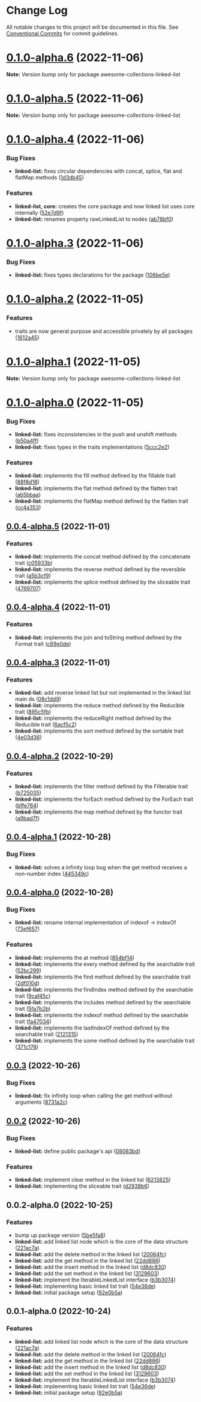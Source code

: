 # Change Log

All notable changes to this project will be documented in this file.
See [Conventional Commits](https://conventionalcommits.org) for commit guidelines.

# [0.1.0-alpha.6](https://github.com/luigi055/awesome-collections/compare/awesome-collections-linked-list@0.1.0-alpha.4...awesome-collections-linked-list@0.1.0-alpha.6) (2022-11-06)

**Note:** Version bump only for package awesome-collections-linked-list

# [0.1.0-alpha.5](https://github.com/luigi055/awesome-collections/compare/awesome-collections-linked-list@0.1.0-alpha.4...awesome-collections-linked-list@0.1.0-alpha.5) (2022-11-06)

**Note:** Version bump only for package awesome-collections-linked-list

# [0.1.0-alpha.4](https://github.com/luigi055/awesome-collections/compare/awesome-collections-linked-list@0.1.0-alpha.3...awesome-collections-linked-list@0.1.0-alpha.4) (2022-11-06)

### Bug Fixes

- **linked-list:** fixes circular dependencies with concat, splice, flat and flatMap methods ([1d3db45](https://github.com/luigi055/awesome-collections/commit/1d3db45813090f7c931a476d787c02f0c6234168))

### Features

- **linked-list, core:** creates the core package and now linked list uses core internally ([52e7d9f](https://github.com/luigi055/awesome-collections/commit/52e7d9fc48c06ce998b571a72f635a3feabb72fe))
- **linked-list:** renames property rawLinkedList to nodes ([ab78bf0](https://github.com/luigi055/awesome-collections/commit/ab78bf00b3f16d2cc1cdd4eda77c17195c59248d))

# [0.1.0-alpha.3](https://github.com/luigi055/awesome-collections/compare/awesome-collections-linked-list@0.1.0-alpha.2...awesome-collections-linked-list@0.1.0-alpha.3) (2022-11-06)

### Bug Fixes

- **linked-list:** fixes types declarations for the package ([106be5e](https://github.com/luigi055/awesome-collections/commit/106be5eb74f89500e8018adafde5a17dd7a22e99))

# [0.1.0-alpha.2](https://github.com/luigi055/awesome-collections/compare/awesome-collections-linked-list@0.1.0-alpha.1...awesome-collections-linked-list@0.1.0-alpha.2) (2022-11-05)

### Features

- traits are now general purpose and accessible privately by all packages ([1612a45](https://github.com/luigi055/awesome-collections/commit/1612a456f249514bf8bc3e0877664a7b841a6704))

# [0.1.0-alpha.1](https://github.com/luigi055/awesome-collections/compare/awesome-collections-linked-list@0.1.0-alpha.0...awesome-collections-linked-list@0.1.0-alpha.1) (2022-11-05)

**Note:** Version bump only for package awesome-collections-linked-list

# [0.1.0-alpha.0](https://github.com/luigi055/awesome-collections/compare/awesome-collections-linked-list@0.0.4-alpha.5...awesome-collections-linked-list@0.1.0-alpha.0) (2022-11-05)

### Bug Fixes

- **linked-list:** fixes inconsistencies in the push and unshift methods ([b50a4ff](https://github.com/luigi055/awesome-collections/commit/b50a4ff26dd7ef55efde9a26358fbef2353baa59))
- **linked-list:** fixes types in the traits implementations ([5ccc2e2](https://github.com/luigi055/awesome-collections/commit/5ccc2e26d7d1ba4bc086adb5e56d9342070b69f6))

### Features

- **linked-list:** implements the fill method defined by the fillable trait ([88f8d18](https://github.com/luigi055/awesome-collections/commit/88f8d180200c7db081fddd00c43d3c7f36b1a25a))
- **linked-list:** implements the flat method defined by the flatten trait ([ab5bbaa](https://github.com/luigi055/awesome-collections/commit/ab5bbaabdb4b7eccaf7a705565debda760620277))
- **linked-list:** implements the flatMap method defined by the flatten trait ([cc4a353](https://github.com/luigi055/awesome-collections/commit/cc4a3536d677e419084b78e2996329554801e5c6))

## [0.0.4-alpha.5](https://github.com/luigi055/awesome-collections/compare/awesome-collections-linked-list@0.0.4-alpha.4...awesome-collections-linked-list@0.0.4-alpha.5) (2022-11-01)

### Features

- **linked-list:** implements the concat method defined by the concatenate trait ([c05933b](https://github.com/luigi055/awesome-collections/commit/c05933bae35b93d240ce0777e9194515089244f4))
- **linked-list:** implements the reverse method defined by the reversible trait ([a5b3cf9](https://github.com/luigi055/awesome-collections/commit/a5b3cf90d27c1d1a00fb46954f2e88618da99ed4))
- **linked-list:** implements the splice method defined by the sliceable trait ([4769707](https://github.com/luigi055/awesome-collections/commit/47697071fdab61807a06d8868e83d90e0910786d))

## [0.0.4-alpha.4](https://github.com/luigi055/awesome-collections/compare/awesome-collections-linked-list@0.0.4-alpha.3...awesome-collections-linked-list@0.0.4-alpha.4) (2022-11-01)

### Features

- **linked-list:** implements the join and toString method defined by the Format trait ([c69e0de](https://github.com/luigi055/awesome-collections/commit/c69e0de3fedd01fa10c5f6c68210411a98c5c74c))

## [0.0.4-alpha.3](https://github.com/luigi055/awesome-collections/compare/awesome-collections-linked-list@0.0.4-alpha.2...awesome-collections-linked-list@0.0.4-alpha.3) (2022-11-01)

### Features

- **linked-list:** add reverse linked list but not implemented in the linked list main ds ([08c1dd9](https://github.com/luigi055/awesome-collections/commit/08c1dd9727dd04e489064bbea7455651717bb190))
- **linked-list:** implements the reduce method defined by the Reducible trait ([895c5fb](https://github.com/luigi055/awesome-collections/commit/895c5fb89df09af53b9f6c0b07448e38c7daa1af))
- **linked-list:** implements the reduceRight method defined by the Reducible trait ([6acf5c2](https://github.com/luigi055/awesome-collections/commit/6acf5c25056a3f433919ac772f3f602e9fd44e85))
- **linked-list:** implements the sort method defined by the sortable trait ([4e03d36](https://github.com/luigi055/awesome-collections/commit/4e03d3612ac9530d9db52e76d26f5aa935e8ac24))

## [0.0.4-alpha.2](https://github.com/luigi055/awesome-collections/compare/awesome-collections-linked-list@0.0.4-alpha.1...awesome-collections-linked-list@0.0.4-alpha.2) (2022-10-29)

### Features

- **linked-list:** implements the filter method defined by the Filterable trait ([b725035](https://github.com/luigi055/awesome-collections/commit/b725035c08cd93cccef409e4d63c00fee1b29aac))
- **linked-list:** implements the forEach method defined by the ForEach trait ([bffe784](https://github.com/luigi055/awesome-collections/commit/bffe784f19382b8dc39a6d527d4924c6e73561bf))
- **linked-list:** implements the map method defined by the functor trait ([a9bad7f](https://github.com/luigi055/awesome-collections/commit/a9bad7ffa2cca641c5a959d433d93f7ffc262d15))

## [0.0.4-alpha.1](https://github.com/luigi055/awesome-collections/compare/awesome-collections-linked-list@0.0.4-alpha.0...awesome-collections-linked-list@0.0.4-alpha.1) (2022-10-28)

### Bug Fixes

- **linked-list:** solves a infinity loop bug when the get method receives a non-number index ([445349c](https://github.com/luigi055/awesome-collections/commit/445349c5a9c4b59737e28b0cfbc1ad8fe47839bd))

## [0.0.4-alpha.0](https://github.com/luigi055/awesome-collections/compare/awesome-collections-linked-list@0.0.3...awesome-collections-linked-list@0.0.4-alpha.0) (2022-10-28)

### Bug Fixes

- **linked-list:** rename internal implementation of indexof -> indexOf ([73ef657](https://github.com/luigi055/awesome-collections/commit/73ef657276db59bcad789ba1baba0d99813f5446))

### Features

- **linked-list:** implements the at method ([854bf14](https://github.com/luigi055/awesome-collections/commit/854bf140a05a246ec682b04742d5dd05a82854d3))
- **linked-list:** implements the every method defined by the searchable trait ([52bc299](https://github.com/luigi055/awesome-collections/commit/52bc2996984c5c706dd5c7d4257da9a41032c11e))
- **linked-list:** implements the find method defined by the searchable trait ([2df010d](https://github.com/luigi055/awesome-collections/commit/2df010d631de0094dc711f25a7b24e18cd478445))
- **linked-list:** implements the findIndex method defined by the searchable trait ([9caf45c](https://github.com/luigi055/awesome-collections/commit/9caf45cd87c64cc2d9b81f0257b173194449318b))
- **linked-list:** implements the includes method defined by the searchable trait ([5fa7b2b](https://github.com/luigi055/awesome-collections/commit/5fa7b2b4ed58c2c27d6853e15ed2dc4725fb9b64))
- **linked-list:** implements the indexof method defined by the searchable trait ([fa47034](https://github.com/luigi055/awesome-collections/commit/fa47034fa433fb0e4b74af94f4c9cccb3d4bb05a))
- **linked-list:** implements the lastIndexOf method defined by the searchable trait ([2121315](https://github.com/luigi055/awesome-collections/commit/21213151c6f62c89c1e836a36327c4075a8a5af1))
- **linked-list:** implements the some method defined by the searchable trait ([371c178](https://github.com/luigi055/awesome-collections/commit/371c178f140d7f85a3dd34a310b8c8eef743aa8a))

## [0.0.3](https://github.com/luigi055/awesome-collections/compare/awesome-collections-linked-list@0.0.2...awesome-collections-linked-list@0.0.3) (2022-10-26)

### Bug Fixes

- **linked-list:** fix infinity loop when calling the get method without arguments ([8731a2c](https://github.com/luigi055/awesome-collections/commit/8731a2cc47d193501eba9ac15cc74c598ccc4fed))

## [0.0.2](https://github.com/luigi055/awesome-collections/compare/awesome-collections-linked-list@0.0.2-alpha.0...awesome-collections-linked-list@0.0.2) (2022-10-26)

### Bug Fixes

- **linked-list:** define public package\'s api ([08083bd](https://github.com/luigi055/awesome-collections/commit/08083bde11f70417254fdbf3b9409ab176f3a471))

### Features

- **linked-list:** implement clear method in the linked list ([6213825](https://github.com/luigi055/awesome-collections/commit/62138255a2a906e53d893cbffa7ed6e9d4751f71))
- **linked-list:** implementing the sliceable trait ([d2938b6](https://github.com/luigi055/awesome-collections/commit/d2938b6f4649440631a56ef734b34662840cb775))

## 0.0.2-alpha.0 (2022-10-25)

### Features

- bump up package version ([5be5fa8](https://github.com/luigi055/awesome-collections/commit/5be5fa8be9aa73db43606d2d3f56bf4a6f77cde4))
- **linked-list:** add linked list node which is the core of the data structure ([221ac7a](https://github.com/luigi055/awesome-collections/commit/221ac7aec0a787caa3427dcc8a830277bdcb6e60))
- **linked-list:** add the delete method in the linked list ([20064fc](https://github.com/luigi055/awesome-collections/commit/20064fcc69ee0b8ccf0094653d42ea41368b7b51))
- **linked-list:** add the get method in the linked list ([22dd886](https://github.com/luigi055/awesome-collections/commit/22dd886cdf2a4acce9e4f211660ae4a451098bcb))
- **linked-list:** add the insert method in the linked list ([d8dc830](https://github.com/luigi055/awesome-collections/commit/d8dc8301f7da87075e0728a3b55d3e8020ffbc5a))
- **linked-list:** add the set method in the linked list ([3129603](https://github.com/luigi055/awesome-collections/commit/31296030b3ce5bdcef10f0d313810ade9df6d6fd))
- **linked-list:** implement the IterableLinkedList interface ([b3b3074](https://github.com/luigi055/awesome-collections/commit/b3b3074411db82ec6ed133f496331592ae6928ca))
- **linked-list:** implementing basic linked list trait ([54e36de](https://github.com/luigi055/awesome-collections/commit/54e36dee80885589ce8be855b3f1569154a1513b))
- **linked-list:** initial package setup ([92e0b5a](https://github.com/luigi055/awesome-collections/commit/92e0b5abd61d01521837ebeb2b5a246bca8e44e0))

## 0.0.1-alpha.0 (2022-10-24)

### Features

- **linked-list:** add linked list node which is the core of the data structure ([221ac7a](https://github.com/luigi055/awesome-collections/commit/221ac7aec0a787caa3427dcc8a830277bdcb6e60))
- **linked-list:** add the delete method in the linked list ([20064fc](https://github.com/luigi055/awesome-collections/commit/20064fcc69ee0b8ccf0094653d42ea41368b7b51))
- **linked-list:** add the get method in the linked list ([22dd886](https://github.com/luigi055/awesome-collections/commit/22dd886cdf2a4acce9e4f211660ae4a451098bcb))
- **linked-list:** add the insert method in the linked list ([d8dc830](https://github.com/luigi055/awesome-collections/commit/d8dc8301f7da87075e0728a3b55d3e8020ffbc5a))
- **linked-list:** add the set method in the linked list ([3129603](https://github.com/luigi055/awesome-collections/commit/31296030b3ce5bdcef10f0d313810ade9df6d6fd))
- **linked-list:** implement the IterableLinkedList interface ([b3b3074](https://github.com/luigi055/awesome-collections/commit/b3b3074411db82ec6ed133f496331592ae6928ca))
- **linked-list:** implementing basic linked list trait ([54e36de](https://github.com/luigi055/awesome-collections/commit/54e36dee80885589ce8be855b3f1569154a1513b))
- **linked-list:** initial package setup ([92e0b5a](https://github.com/luigi055/awesome-collections/commit/92e0b5abd61d01521837ebeb2b5a246bca8e44e0))
